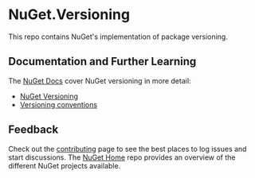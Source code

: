 # NuGet.Versioning

This repo contains NuGet's implementation of package versioning.

## Documentation and Further Learning

The [NuGet Docs](http://docs.nuget.org) cover NuGet versioning in more detail:

* [NuGet Versioning](http://docs.nuget.org/Create/Versioning)
* [Versioning conventions](http://docs.nuget.org/Create/Package-Conventions#package-versioning-conventions)

## Feedback

Check out the [contributing](http://docs.nuget.org/contribute) page to see the best places to log issues and start discussions. The [NuGet Home](https://github.com/NuGet/Home) repo provides an overview of the different NuGet projects available.
